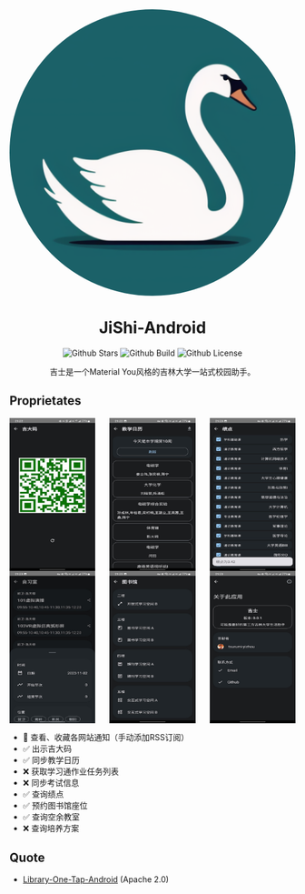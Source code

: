 <div align="center">
    <img style="display: block; border-radius: 50%;" src="app/src/main/ic_launcher-playstore.png" alt="logo">
    <h1>JiShi-Android</h1>
    <img alt="Github Stars" src="https://img.shields.io/github/stars/tsurumi-yizhou/JiShi-Android">
    <img alt="Github Build" src="https://img.shields.io/github/actions/workflow/status/tsurumi-yizhou/JiShi-Android/Nightly.yml">
    <img alt="Github License" src="https://img.shields.io/github/license/tsurumi-yizhou/JiShi-Android">
    <p>吉士是一个Material You风格的吉林大学一站式校园助手。</p>
</div>

## Proprietates
<div style="display: flex; justify-content: space-between;">
    <img src="docs/1.jpg" style="width: 30%;">
    <img src="docs/2.jpg" style="width: 30%;">
    <img src="docs/3.jpg" style="width: 30%;">
</div>
<div style="display: flex; justify-content: space-between;">
    <img src="docs/4.jpg" style="width: 30%;">
    <img src="docs/5.jpg" style="width: 30%;">
    <img src="docs/6.jpg" style="width: 30%;">
</div>

- 🔘 查看、收藏各网站通知（手动添加RSS订阅）
- ✅ 出示吉大码
- ✅ 同步教学日历
- ❌ 获取学习通作业任务列表
- ❌ 同步考试信息
- ✅ 查询绩点
- ✅ 预约图书馆座位
- ✅ 查询空余教室
- ❌ 查询培养方案

## Quote
- [Library-One-Tap-Android](https://github.com/qhy040404/Library-One-Tap-Android) (Apache 2.0)
